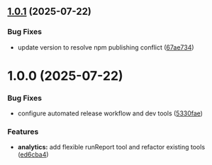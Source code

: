 ## [1.0.1](https://github.com/ruchernchong/mcp-server-google-analytics/compare/v1.0.0...v1.0.1) (2025-07-22)


### Bug Fixes

* update version to resolve npm publishing conflict ([67ae734](https://github.com/ruchernchong/mcp-server-google-analytics/commit/67ae734e27b317458a4ea329e5887cd23607c784))

# 1.0.0 (2025-07-22)


### Bug Fixes

* configure automated release workflow and dev tools ([5330fae](https://github.com/ruchernchong/mcp-server-google-analytics/commit/5330fae937d8d7b76ae4a2bfdc8749be46b53515))


### Features

* **analytics:** add flexible runReport tool and refactor existing tools ([ed6cba4](https://github.com/ruchernchong/mcp-server-google-analytics/commit/ed6cba4330995229235d348d423c135cd2dd7b2b))

